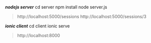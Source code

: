 *****nodejs server*****
cd server
npm install
node server.js
> http://localhost:5000/sessions
> http://localhost:5000/sessions/3



*****ionic client*****
cd client
ionic serve
> http://localhost:8000